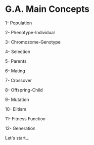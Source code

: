 # G.A. Main Concepts

1- Population

2- Phenotype-Individual

3- Chromozome-Genotype

4- Selection

5- Parents

6- Mating

7- Crossover

8- Offspring-Child

9- Mutation

10- Elitism

11- Fitness Function

12- Generation

Let's start...
